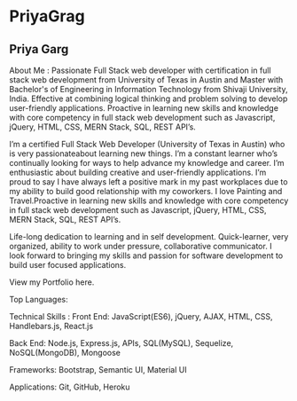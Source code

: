 # PriyaGrag
## Priya Garg

About Me :
Passionate Full Stack web developer with certification in full stack web development from University of Texas in Austin and Master with Bachelor's of Engineering in Information Technology from Shivaji University, India. Effective at combining logical thinking and problem solving to develop user-friendly applications. Proactive in learning new skills and knowledge with core competency in full stack web development such as Javascript, jQuery, HTML, CSS, MERN Stack, SQL, REST API’s.

<p>I’m a certified Full Stack Web Developer (University of Texas in Austin) who is very passionateabout learning new things. I’m a
constant learner who’s continually
looking for ways to help advance my
knowledge and career. I’m
enthusiastic about building creative
and user-friendly applications. I’m
proud to say I have always left a
positive mark in my past workplaces
due to my ability to build good
relationship with my coworkers. I love
Painting and Travel.Proactive in learning new skills and knowledge with core competency in full stack web development such as Javascript, jQuery, HTML, CSS, MERN Stack, SQL, REST API’s.</p>

Life-long dedication to learning and in self development. Quick-learner, very organized, ability to work under pressure, collaborative communicator. I look forward to bringing my skills and passion for software development to build user focused applications.

View my Portfolio here.

Top Languages:

Technical Skills :
Front End: JavaScript(ES6), jQuery, AJAX, HTML, CSS, Handlebars.js, React.js

Back End: Node.js, Express.js, APIs, SQL(MySQL), Sequelize, NoSQL(MongoDB), Mongoose

Frameworks: Bootstrap, Semantic UI, Material UI

Applications: Git, GitHub, Heroku

